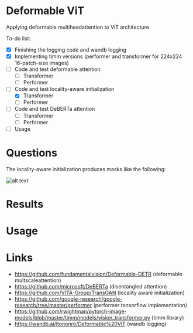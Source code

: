 # Deformable ViT
Applying deformable multiheadattention to ViT architecture


To-do list:

- [x] Finishing the logging code and wandb logging
- [x] Implementing timm versions (performer and transformer for 224x224 16-patch-size images) 
- [ ] Code and test deformable attention
    - [ ] Transformer
    - [ ] Performer
- [ ] Code and test locality-aware initialization
    - [x] Transformer
    - [ ] Performer
- [ ] Code and test DeBERTa attention
    - [ ] Transformer
    - [ ] Performer
- [ ] Usage

# Questions

The locality-aware initialization produces masks like the following:

![alt text](https://github.com/dinkofranceschi/ViT/figures/lai_init_mask.png)


# Results

# Usage


# Links

- https://github.com/fundamentalvision/Deformable-DETR (deformable multscaleattention)
- https://github.com/microsoft/DeBERTa (disentangled attention)
- https://github.com/VITA-Group/TransGAN (locality aware initialization)
- https://github.com/google-research/google-research/tree/master/performer (performer tensorflow implementation)
- https://github.com/rwightman/pytorch-image-models/blob/master/timm/models/vision_transformer.py (timm library)
- https://wandb.ai/ltononro/Deformable%20ViT (wandb logging)
